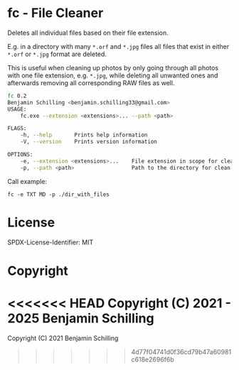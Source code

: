 # fc - File Cleaner

Deletes all individual files based on their file extension.

E.g. in a directory with many `*.orf` and `*.jpg` files all files that exist in either `*.orf` or `*.jpg` format are deleted.

This is useful when cleaning up photos by only going through all photos with one file extension, e.g. `*.jpg`, while deleting all unwanted ones and afterwards removing all corresponding RAW files as well.

```bash
fc 0.2
Benjamin Schilling <benjamin.schilling33@gmail.com>
USAGE:
    fc.exe --extension <extensions>... --path <path>

FLAGS:
    -h, --help       Prints help information
    -V, --version    Prints version information

OPTIONS:
    -e, --extension <extensions>...    File extension in scope for clean-up.
    -p, --path <path>                  Path to the directory for clean up.
```

Call example:
```
fc -e TXT MD -p ./dir_with_files
```

# License

SPDX-License-Identifier: MIT

# Copyright

<<<<<<< HEAD
Copyright (C) 2021 - 2025 Benjamin Schilling
=======
Copyright (C) 2021 Benjamin Schilling
>>>>>>> 4d77f04741d0f36cd79b47a60981c618e2696f6b
